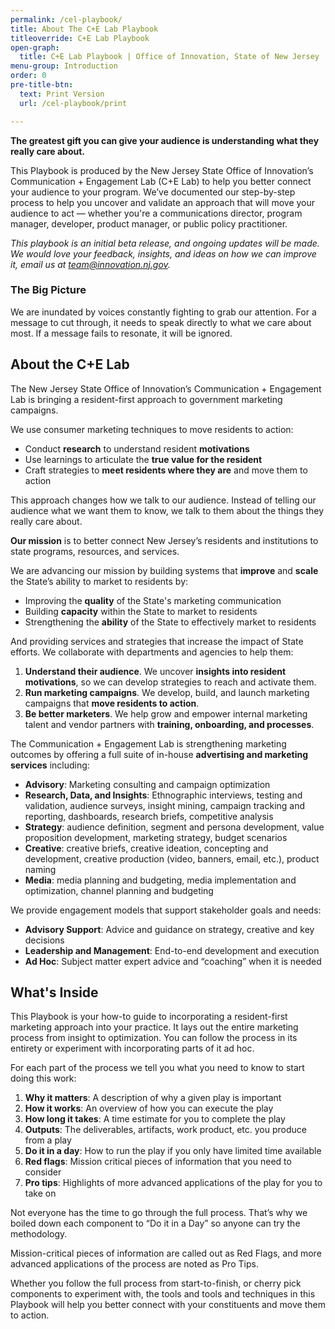 ```yaml
---
permalink: /cel-playbook/
title: About The C+E Lab Playbook
titleoverride: C+E Lab Playbook
open-graph:
  title: C+E Lab Playbook | Office of Innovation, State of New Jersey
menu-group: Introduction
order: 0
pre-title-btn:
  text: Print Version
  url: /cel-playbook/print

---
```


**The greatest gift you can give your audience is understanding what they really care about.**

This Playbook is produced by the New Jersey State Office of Innovation’s Communication + Engagement Lab (C+E Lab) to help you better connect your audience to your program. We’ve documented our step-by-step process to help you uncover and validate an approach that will move your audience to act — whether you're a communications director, program manager, developer, product manager, or public policy practitioner.

_This playbook is an initial beta release, and ongoing updates will be made. We would love your feedback, insights, and ideas on how we can improve it, email us at team@innovation.nj.gov._

### The Big Picture

We are inundated by voices constantly fighting to grab our attention. For a message to cut through, it needs to speak directly to what we care about most. If a message fails to resonate, it will be ignored.

## About the C+E Lab

The New Jersey State Office of Innovation’s Communication + Engagement Lab is bringing a resident-first approach to government marketing campaigns.

We use consumer marketing techniques to move residents to action:

- Conduct **research** to understand resident **motivations**
- Use learnings to articulate the **true value for the resident**
- Craft strategies to **meet residents where they are** and move them to action

This approach changes how we talk to our audience. Instead of telling our audience what we want them to know, we talk to them about the things they really care about.

**Our mission** is to better connect New Jersey’s residents and institutions to state programs, resources, and services.

We are advancing our mission by building systems that **improve** and **scale** the State’s ability to market to residents by:

- Improving the **quality** of the State's marketing communication
- Building **capacity** within the State to market to residents
- Strengthening the **ability** of the State to effectively market to residents

And providing services and strategies that increase the impact of State efforts. We collaborate with departments and agencies to help them:

1. **Understand their audience**. We uncover **insights into resident motivations**, so we can develop strategies to reach and activate them.
2. **Run marketing campaigns**. We develop, build, and launch marketing campaigns that **move residents to action**.
3. **Be better marketers**. We help grow and empower internal marketing talent and vendor partners with **training, onboarding, and processes**.

The Communication + Engagement Lab is strengthening marketing outcomes by offering a full suite of in-house **advertising and marketing services** including:

- **Advisory**: Marketing consulting and campaign optimization
- **Research, Data, and Insights**: Ethnographic interviews, testing and validation, audience surveys, insight mining, campaign tracking and reporting, dashboards, research briefs, competitive analysis
- **Strategy**: audience definition, segment and persona development, value proposition development, marketing strategy, budget scenarios
- **Creative**: creative briefs, creative ideation, concepting and development, creative production (video, banners, email, etc.), product naming
- **Media**: media planning and budgeting, media implementation and optimization, channel planning and budgeting

We provide engagement models that support stakeholder goals and needs:

- **Advisory Support**: Advice and guidance on strategy, creative and key decisions
- **Leadership and Management**: End-to-end development and execution
- **Ad Hoc**: Subject matter expert advice and “coaching” when it is needed

## What's Inside

This Playbook is your how-to guide to incorporating a resident-first marketing approach into your practice. It lays out the entire marketing process from insight to optimization. You can follow the process in its entirety or experiment with incorporating parts of it ad hoc.

For each part of the process we tell you what you need to know to start doing this work:

1. **Why it matters**: A description of why a given play is important
2. **How it works**: An overview of how you can execute the play
3. **How long it takes**: A time estimate for you to complete the play
4. **Outputs**: The deliverables, artifacts, work product, etc. you produce from a play
5. **Do it in a day**: How to run the play if you only have limited time available
6. **Red flags**: Mission critical pieces of information that you need to consider
7. **Pro tips**: Highlights of more advanced applications of the play for you to take on

Not everyone has the time to go through the full process. That’s why we boiled down each component to “Do it in a Day” so anyone can try the methodology.

Mission-critical pieces of information are called out as Red Flags, and more advanced applications of the process are noted as Pro Tips.

Whether you follow the full process from start-to-finish, or cherry pick components to experiment with, the tools and tools and techniques in this Playbook will help you better connect with your constituents and move them to action.
